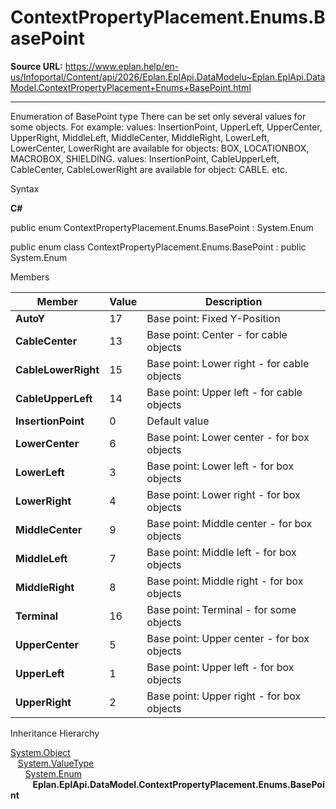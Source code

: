 # ContextPropertyPlacement.Enums.BasePoint

**Source URL:** https://www.eplan.help/en-us/Infoportal/Content/api/2026/Eplan.EplApi.DataModelu~Eplan.EplApi.DataModel.ContextPropertyPlacement+Enums+BasePoint.html

---

Enumeration of BasePoint type There can be set only several values for some objects. For example: values: InsertionPoint, UpperLeft, UpperCenter, UpperRight, MiddleLeft, MiddleCenter, MiddleRight, LowerLeft, LowerCenter, LowerRight are available for objects: BOX, LOCATIONBOX, MACROBOX, SHIELDING. values: InsertionPoint, CableUpperLeft, CableCenter, CableLowerRight are available for object: CABLE. etc.

Syntax

**C#**



public enum ContextPropertyPlacement.Enums.BasePoint : System.Enum

public enum class ContextPropertyPlacement.Enums.BasePoint : public System.Enum


Members

| Member | Value | Description |
| --- | --- | --- |
| **AutoY** | 17 | Base point: Fixed Y-Position |
| **CableCenter** | 13 | Base point: Center - for cable objects |
| **CableLowerRight** | 15 | Base point: Lower right - for cable objects |
| **CableUpperLeft** | 14 | Base point: Upper left - for cable objects |
| **InsertionPoint** | 0 | Default value |
| **LowerCenter** | 6 | Base point: Lower center - for box objects |
| **LowerLeft** | 3 | Base point: Lower left - for box objects |
| **LowerRight** | 4 | Base point: Lower right - for box objects |
| **MiddleCenter** | 9 | Base point: Middle center - for box objects |
| **MiddleLeft** | 7 | Base point: Middle left - for box objects |
| **MiddleRight** | 8 | Base point: Middle right - for box objects |
| **Terminal** | 16 | Base point: Terminal - for some objects |
| **UpperCenter** | 5 | Base point: Upper center - for box objects |
| **UpperLeft** | 1 | Base point: Upper left - for box objects |
| **UpperRight** | 2 | Base point: Upper right - for box objects |

Inheritance Hierarchy

[System.Object](#)  
   [System.ValueType](#)  
      [System.Enum](#)  
         **Eplan.EplApi.DataModel.ContextPropertyPlacement.Enums.BasePoint**
